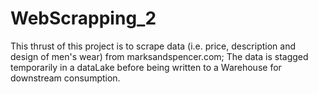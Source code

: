 # WebScrapping_2
This thrust of this project is to scrape data (i.e. price, description and design of men's wear) from marksandspencer.com; The data is stagged temporarily in a dataLake before being written to a Warehouse for downstream consumption.
